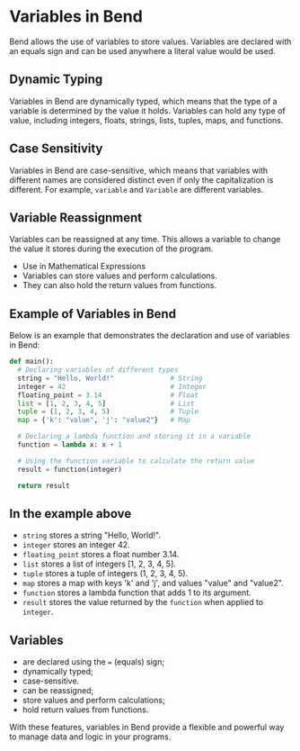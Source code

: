# Variables in Bend

Bend allows the use of variables to store values. Variables are declared with an equals sign and can be used anywhere a literal value would be used.

## Dynamic Typing

Variables in Bend are dynamically typed, which means that the type of a variable is determined by the value it holds. Variables can hold any type of value, including integers, floats, strings, lists, tuples, maps, and functions.

## Case Sensitivity

Variables in Bend are case-sensitive, which means that variables with different names are considered distinct even if only the capitalization is different. For example, `variable` and `Variable` are different variables.

## Variable Reassignment

Variables can be reassigned at any time. This allows a variable to change the value it stores during the execution of the program.

- Use in Mathematical Expressions
- Variables can store values and perform calculations.
- They can also hold the return values from functions.

## Example of Variables in Bend

Below is an example that demonstrates the declaration and use of variables in Bend:

```py
def main():
  # Declaring variables of different types
  string = "Hello, World!"              # String
  integer = 42                          # Integer
  floating_point = 3.14                 # Float
  list = [1, 2, 3, 4, 5]                # List
  tuple = (1, 2, 3, 4, 5)               # Tuple
  map = {'k': "value", 'j': "value2"}   # Map

  # Declaring a lambda function and storing it in a variable
  function = lambda x: x + 1

  # Using the function variable to calculate the return value
  result = function(integer)

  return result
```

## In the example above

- `string` stores a string "Hello, World!".
- `integer` stores an integer 42.
- `floating_point` stores a float number 3.14.
- `list` stores a list of integers [1, 2, 3, 4, 5].
- `tuple` stores a tuple of integers (1, 2, 3, 4, 5).
- `map` stores a map with keys 'k' and 'j', and values "value" and "value2".
- `function` stores a lambda function that adds 1 to its argument.
- `result` stores the value returned by the `function` when applied to `integer`.

## Variables

- are declared using the `=` (equals) sign;
- dynamically typed;
- case-sensitive.
- can be reassigned;
- store values and perform calculations;
- hold return values from functions.

With these features, variables in Bend provide a flexible and powerful way to manage data and logic in your programs.

